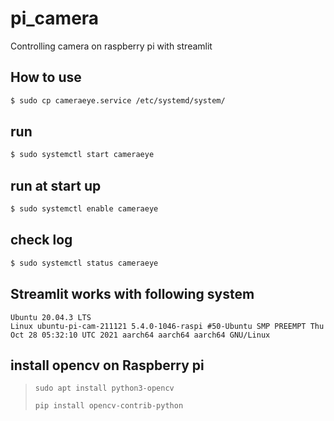 # pi_camera
Controlling camera on raspberry pi with streamlit

## How to use
```bash
$ sudo cp cameraeye.service /etc/systemd/system/
```

## run
```bash
$ sudo systemctl start cameraeye
```

## run at start up
```bash
$ sudo systemctl enable cameraeye
```

## check log
```bash
$ sudo systemctl status cameraeye
```

## Streamlit works with following system
```
Ubuntu 20.04.3 LTS
Linux ubuntu-pi-cam-211121 5.4.0-1046-raspi #50-Ubuntu SMP PREEMPT Thu Oct 28 05:32:10 UTC 2021 aarch64 aarch64 aarch64 GNU/Linux
```

## install opencv on Raspberry pi
>`sudo apt install python3-opencv`
>
>`pip install opencv-contrib-python`